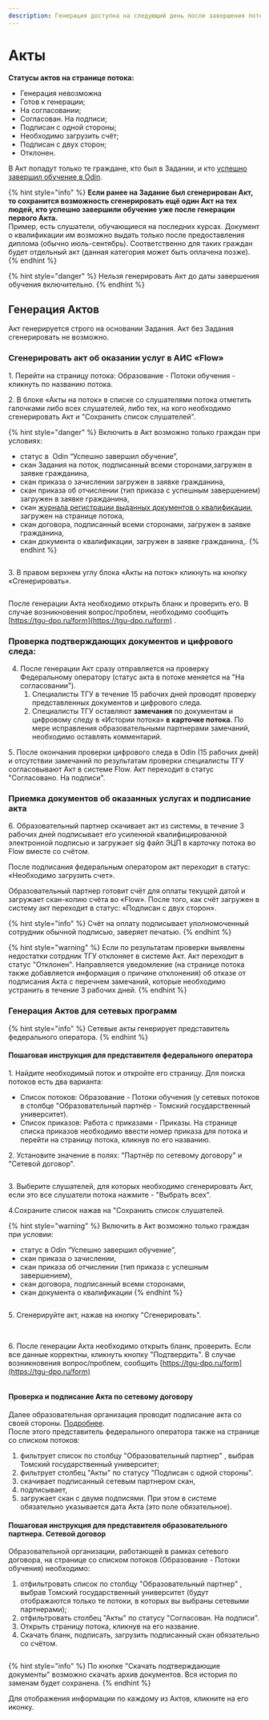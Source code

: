 ```yaml
---
description: Генерация доступна на следующий день после завершения потока.
---
```


# Акты

**Статусы актов на странице потока:**

* Генерация невозможна
* Готов к генерации;
* На согласовании;
* Согласован. На подписи;
* Подписан с одной стороны;
* Необходимо загрузить счёт;
* Подписан с двух сторон;
* Отклонен.

В Акт попадут только те граждане, кто был в Задании, и кто [успешно завершил обучение в Odin](https://informa.gitbook.io/odin/instrukcii-po-rabote/dlya-administratorov/zavershenie-obucheniya-programm-sodeistviya-zanyatosti).

{% hint style="info" %}
**Если ранее на Задание был сгенерирован Акт, то сохранится  возможность сгенерировать ещё один Акт на тех людей, кто успешно завершили обучение уже после генерации первого Акта.** \
Пример, есть слушатели, обучающиеся на последних курсах. Документ о квалификации им возможно выдать только после предоставления диплома (обычно июль-сентябрь). Соответственно для таких граждан будет отдельный акт (данная категория может быть оплачена позже).&#x20;
{% endhint %}

{% hint style="danger" %}
Нельзя генерировать Акт до даты завершения обучения включительно.
{% endhint %}

## Генерация Актов &#x20;

Акт генерируется строго на основании Задания. Акт без Задания сгенерировать не возможно.

### Сгенерировать акт об оказании услуг в АИС «Flow»

1\. Перейти на страницу потока: Образование - Потоки обучения - кликнуть по названию потока.

2\. В блоке «Акты на поток» в списке со слушателями потока отметить галочками либо всех слушателей, либо тех, на кого необходимо сгенерировать Акт и "Сохранить список слушателей".

{% hint style="danger" %}
Включить в  Акт возможно только граждан при условиях:

* статус в  Odin “Успешно завершил обучение”,
* скан Задания на поток, подписанный всеми сторонами,загружен в заявке гражданина,
* скан приказа о зачислении загружен в заявке гражданина,
* скан приказа об отчислении (тип приказа с успешным завершением) загружен в заявке гражданина,
* скан [журнала регистрации выданных документов о квалификации](zhurnal-registracii.md), загружен на странице потока,
* скан договора, подписанный всеми сторонами, загружен в заявке гражданина,
* скан документа о квалификации, загружен в заявке гражданина,.
{% endhint %}

<figure><img src="../.gitbook/assets/image (8) (1).png" alt=""><figcaption></figcaption></figure>

3\. В правом верхнем углу блока «Акты на поток» кликнуть на кнопку «Сгенерировать».

<figure><img src="../.gitbook/assets/image (5) (2) (1).png" alt=""><figcaption></figcaption></figure>

После генерации Акта необходимо открыть бланк и проверить его. В случае возникновения вопрос/проблем, необходимо сообщить [https://tgu-dpo.ru/form](https://tgu-dpo.ru/form) .

### **Проверка подтверждающих документов и цифрового следа:**

4. После генерации Акт сразу отправляется на проверку Федеральному оператору (статус акта в потоке меняется на "На согласовании").
   1. Специалисты ТГУ в течение 15 рабочих дней проводят проверку представленных документов и цифрового следа.
   2. Специалисты ТГУ оставляют **замечания** по документам и цифровому следу в «Истории потока» **в карточке потока**. По мере исправления образовательными партнерами замечаний, необходимо оставлять комментарий.&#x20;

5\. После окончания проверки цифрового следа в Odin (15 рабочих дней) и отсутствии замечаний по результатам проверки специалисты ТГУ согласовывают Акт в системе Flow. Акт переходит в статус "Согласовано. На подписи".

### **Приемка документов об оказанных услугах и подписание акта**

6\. Образовательный партнер скачивает акт из системы, в течение 3 рабочих дней подписывает его усиленной квалифицированной электронной подписью и загружает sig файл ЭЦП в карточку потока во Flow вместе со счётом.&#x20;

После подписания федеральным оператором акт переходит в статус: «Необходимо загрузить счет».

Образовательный партнер готовит счёт для оплаты текущей датой и загружает скан-копию счёта во «Flow». После того, как счёт загружен в систему акт переходит в статус: «Подписан с двух сторон».

{% hint style="info" %}
Счёт на оплату подписывает уполномоченный сотрудник обычной подписью, заверяет печатью.
{% endhint %}

{% hint style="warning" %}
Если по результатам проверки выявлены недостатки сотрдник ТГУ отклоняет в системе Акт. Акт переходит в статус "Отклонен". Направляется уведомление (на странице потока также добавляется информация о причине отклонения) об отказе от подписания Акта с перечнем замечаний, которые необходимо устранить в течение 3 рабочих дней.
{% endhint %}

### Генерация Актов для сетевых программ

{% hint style="info" %}
Сетевые акты генерирует представитель федерального оператора.
{% endhint %}

#### Пошаговая инструкция для представителя федерального оператора

1\. Найдите необходимый поток и откройте его страницу. Для поиска потоков есть два варианта:

* Список потоков: Образование - Потоки обучения (у сетевых потоков в столбце "Образовательный партнёр  - Томский государственный университет).
* Список приказов: Работа с приказами - Приказы.  На странице списка приказов необходимо ввести номер приказа для потока и перейти на страницу потока, кликнув по его названию.&#x20;

2\. Установите значение в полях: "Партнёр по сетевому договору" и  "Сетевой договор".

<figure><img src="../.gitbook/assets/image (3) (1) (2) (1).png" alt=""><figcaption></figcaption></figure>

3\. Выберите слушателей, для которых необходимо сгенерировать Акт, если это все слушатели  потока нажмите - "Выбрать всех".&#x20;

4.Сохраните список нажав на "Сохранить список слушателей.&#x20;

{% hint style="warning" %}
Включить в  Акт возможно только граждан при условии:

* статус в  Odin “Успешно завершил обучение”,
* скан приказа о зачислении,
* скан приказа об отчислении (тип приказа с успешным завершением),
* скан договора, подписанный всеми сторонами,
* скан документа о квалификации
{% endhint %}

<figure><img src="../.gitbook/assets/image (2) (2) (1).png" alt=""><figcaption></figcaption></figure>

5\. Сгенерируйте акт, нажав на кнопку "Сгенерировать".&#x20;

<figure><img src="../.gitbook/assets/image (1) (2) (1).png" alt=""><figcaption></figcaption></figure>

\
6\. После генерации Акта необходимо открыть бланк, проверить. Если все данные корректны, кликнуть кнопку "Подтвердить".  В случае возникновения вопрос/проблем, сообщить [https://tgu-dpo.ru/form](https://tgu-dpo.ru/form)

<figure><img src="../.gitbook/assets/image (82).png" alt=""><figcaption></figcaption></figure>

#### Проверка и подписание Акта по сетевому договору

Далее  образовательная организация проводит подписание акта со своей стороны. [Подробнее](https://informa.gitbook.io/flow-partner/potoki-obucheniya/akty#poshagovaya-instrukciya-dlya-predstavitelya-obrazovatelnogo-partnera).\
После этого представитель федерального оператора также на странице со списком потоков:

1. фильтрует список по столбцу "Образовательный партнер" , выбрав Томский государственный университет;&#x20;
2. фильтрует столбец "Акты" по статусу "Подписан с одной стороны".&#x20;
3. скачивает подписанный сетевым партнером скан,
4. подписывает,
5. загружает скан с двумя подписями. При этом в системе обязательно указывается дата Акта (это поле обязательное).

#### Пошаговая инструкция для представителя образовательного партнера. Сетевой договор

Образовательной организации, работающей в рамках сетевого договора, на странице со списком потоков  (Образование - Потоки обучения) необходимо:

1. отфильтровать список по столбцу "Образовательный партнер" , выбрав Томский государственный университет (будут отображаются только те потоки, в которых вы выбраны сетевыми партнерами);&#x20;
2. отфильтровать столбец "Акты" по статусу "Согласован. На подписи".&#x20;
3. Открыть страницу потока, кликнув на его название.&#x20;
4. Скачать бланк, подписать, загрузить подписанный скан обязательно со счётом.

<img src="../.gitbook/assets/file.drawing.svg" alt="" class="gitbook-drawing">

{% hint style="info" %}
По кнопке "Скачать подтверждающие документы" возможно скачать архив документов. Вся история по заменам будет сохранена.
{% endhint %}

Для отображения информации по каждому из Актов, кликните на его иконку.

<figure><img src="../.gitbook/assets/image (1) (1) (3).png" alt=""><figcaption></figcaption></figure>

